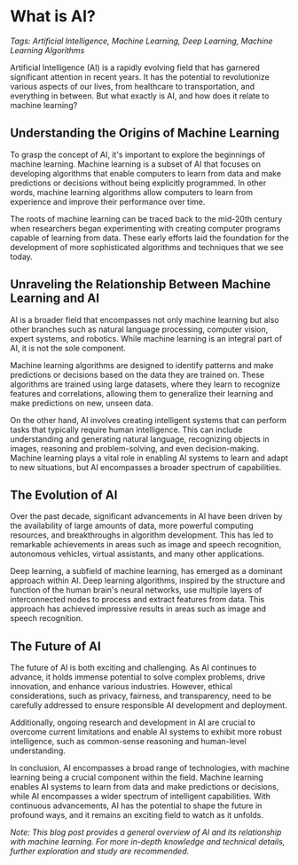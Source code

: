 # What is AI?

*Tags: Artificial Intelligence, Machine Learning, Deep Learning, Machine Learning Algorithms*

Artificial Intelligence (AI) is a rapidly evolving field that has garnered significant attention in recent years. It has the potential to revolutionize various aspects of our lives, from healthcare to transportation, and everything in between. But what exactly is AI, and how does it relate to machine learning?

## Understanding the Origins of Machine Learning

To grasp the concept of AI, it's important to explore the beginnings of machine learning. Machine learning is a subset of AI that focuses on developing algorithms that enable computers to learn from data and make predictions or decisions without being explicitly programmed. In other words, machine learning algorithms allow computers to learn from experience and improve their performance over time.

The roots of machine learning can be traced back to the mid-20th century when researchers began experimenting with creating computer programs capable of learning from data. These early efforts laid the foundation for the development of more sophisticated algorithms and techniques that we see today.

## Unraveling the Relationship Between Machine Learning and AI

AI is a broader field that encompasses not only machine learning but also other branches such as natural language processing, computer vision, expert systems, and robotics. While machine learning is an integral part of AI, it is not the sole component.

Machine learning algorithms are designed to identify patterns and make predictions or decisions based on the data they are trained on. These algorithms are trained using large datasets, where they learn to recognize features and correlations, allowing them to generalize their learning and make predictions on new, unseen data.

On the other hand, AI involves creating intelligent systems that can perform tasks that typically require human intelligence. This can include understanding and generating natural language, recognizing objects in images, reasoning and problem-solving, and even decision-making. Machine learning plays a vital role in enabling AI systems to learn and adapt to new situations, but AI encompasses a broader spectrum of capabilities.

## The Evolution of AI

Over the past decade, significant advancements in AI have been driven by the availability of large amounts of data, more powerful computing resources, and breakthroughs in algorithm development. This has led to remarkable achievements in areas such as image and speech recognition, autonomous vehicles, virtual assistants, and many other applications.

Deep learning, a subfield of machine learning, has emerged as a dominant approach within AI. Deep learning algorithms, inspired by the structure and function of the human brain's neural networks, use multiple layers of interconnected nodes to process and extract features from data. This approach has achieved impressive results in areas such as image and speech recognition.

## The Future of AI

The future of AI is both exciting and challenging. As AI continues to advance, it holds immense potential to solve complex problems, drive innovation, and enhance various industries. However, ethical considerations, such as privacy, fairness, and transparency, need to be carefully addressed to ensure responsible AI development and deployment.

Additionally, ongoing research and development in AI are crucial to overcome current limitations and enable AI systems to exhibit more robust intelligence, such as common-sense reasoning and human-level understanding.

In conclusion, AI encompasses a broad range of technologies, with machine learning being a crucial component within the field. Machine learning enables AI systems to learn from data and make predictions or decisions, while AI encompasses a wider spectrum of intelligent capabilities. With continuous advancements, AI has the potential to shape the future in profound ways, and it remains an exciting field to watch as it unfolds.

*Note: This blog post provides a general overview of AI and its relationship with machine learning. For more in-depth knowledge and technical details, further exploration and study are recommended.*
